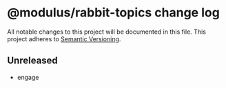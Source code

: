 # @modulus/rabbit-topics change log

All notable changes to this project will be documented in this file.
This project adheres to [Semantic Versioning](http://semver.org/).

## Unreleased
* engage
